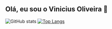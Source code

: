 ## Olá, eu sou o Vinicius Oliveira 👋
![GitHub stats](https://github-readme-stats.vercel.app/api?username=vinioalmeida&show_icons=true&theme=midnight-purple)
[![Top Langs](https://github-readme-stats.vercel.app/api/top-langs/?username=vinioalmeida&langs_count=8&theme=midnight-purple)](https://github.com/vinioalmeida/github-readme-stats)
